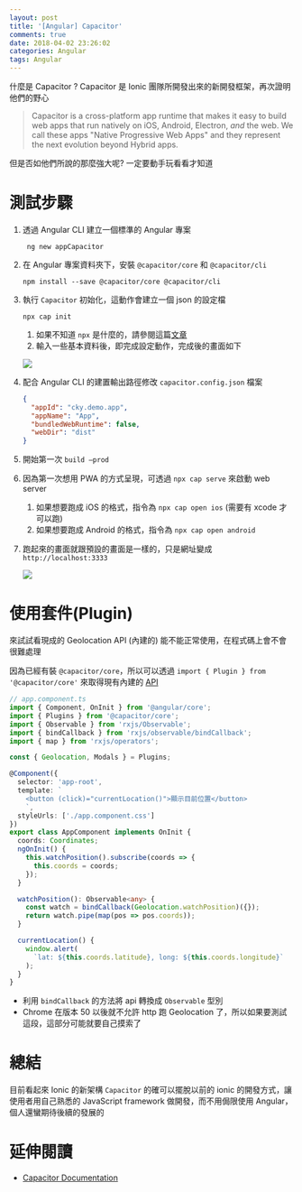 ```yaml
---
layout: post
title: '[Angular] Capacitor'
comments: true
date: 2018-04-02 23:26:02
categories: Angular
tags: Angular
---
```


什麼是 Capacitor ? Capacitor 是 Ionic 團隊所開發出來的新開發框架，再次證明他們的野心

> Capacitor is a cross-platform app runtime that makes it easy to build web apps that run natively on iOS, Android, Electron, *and* the web. We call these apps "Native Progressive Web Apps" and they represent the next evolution beyond Hybrid apps.

但是否如他們所說的那麼強大呢? 一定要動手玩看看才知道

<!-- more -->

# 測試步驟

1. 透過 Angular CLI 建立一個標準的 Angular 專案

   ` ng new appCapacitor`

2. 在 Angular 專案資料夾下，安裝 `@capacitor/core` 和 `@capacitor/cli`

   `npm install --save @capacitor/core @capacitor/cli`

3. 執行 `Capacitor` 初始化，這動作會建立一個 json 的設定檔

   `npx cap init`

   1. 如果不知道 `npx` 是什麼的，請參閱這篇[文章](https://robin-front.github.io/2017/07/14/introducing-npx-an-npm-package-runner/)
   2. 輸入一些基本資料後，即完成設定動作，完成後的畫面如下

   ![](https://i.imgur.com/2apRkeu.png)

4. 配合 Angular CLI 的建置輸出路徑修改 `capacitor.config.json` 檔案

   ```json
   {
     "appId": "cky.demo.app",
     "appName": "App",
     "bundledWebRuntime": false,
     "webDir": "dist"
   }
   ```

5. 開始第一次 `build —prod`

6. 因為第一次想用 PWA 的方式呈現，可透過 `npx cap serve` 來啟動 web server

   1. 如果想要跑成 iOS 的格式，指令為 `npx cap open ios` (需要有 xcode 才可以跑)
   2. 如果想要跑成 Android 的格式，指令為 `npx cap open android`

7. 跑起來的畫面就跟預設的畫面是一樣的，只是網址變成 `http://localhost:3333`

   ![](https://i.imgur.com/ExGjmJY.png)

# 使用套件(Plugin)

來試試看現成的 Geolocation API (內建的) 能不能正常使用，在程式碼上會不會很難處理

因為已經有裝 `@capacitor/core`，所以可以透過 `import { Plugin } from '@capacitor/core'` 來取得現有內建的 [API](https://capacitor.ionicframework.com/docs/apis/)

```typescript
// app.component.ts
import { Component, OnInit } from '@angular/core';
import { Plugins } from '@capacitor/core';
import { Observable } from 'rxjs/Observable';
import { bindCallback } from 'rxjs/observable/bindCallback';
import { map } from 'rxjs/operators';

const { Geolocation, Modals } = Plugins;

@Component({
  selector: 'app-root',
  template: `
	<button (click)="currentLocation()">顯示目前位置</button>
	`,
  styleUrls: ['./app.component.css']
})
export class AppComponent implements OnInit {
  coords: Coordinates;
  ngOnInit() {
    this.watchPosition().subscribe(coords => {
      this.coords = coords;
    });
  }

  watchPosition(): Observable<any> {
    const watch = bindCallback(Geolocation.watchPosition)({});
    return watch.pipe(map(pos => pos.coords));
  }

  currentLocation() {
    window.alert(
      `lat: ${this.coords.latitude}, long: ${this.coords.longitude}`
    );
  }
}

```

* 利用 `bindCallback` 的方法將 api 轉換成 `Observable` 型別
* Chrome 在版本 50 以後就不允許 http 跑 Geolocation 了，所以如果要測試這段，這部分可能就要自己摸索了

# 總結

目前看起來 Ionic 的新架構 `Capacitor` 的確可以擺脫以前的 ionic 的開發方式，讓使用者用自己熟悉的 JavaScript framework 做開發，而不用侷限使用  Angular，個人還蠻期待後續的發展的



# 延伸閱讀 

* [ Capacitor Documentation](https://capacitor.ionicframework.com/docs/)